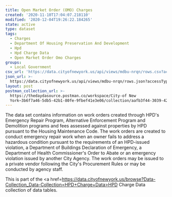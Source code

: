 ```yaml
---
title: Open Market Order (OMO) Charges
created: '2020-11-10T17:04:07.218110'
modified: '2020-12-04T19:26:22.184265'
state: active
type: dataset
tags:
  - Charges
  - Department Of Housing Preservation And Development
  - Hpd
  - Hpd Charge Data
  - Open Market Order Omo Charges
groups:
  - Local Government
csv_url: 'https://data.cityofnewyork.us/api/views/mdbu-nrqn/rows.csv?accessType=DOWNLOAD'
json_url: >-
  https://data.cityofnewyork.us/api/views/mdbu-nrqn/rows.json?accessType=DOWNLOAD
layout: post
postman_collection_url: >-
  https://thedaydasource.postman.co/workspace/City-of New
  York~3b6f7a46-5db5-42b1-80fe-9fbef41e3e06/collection/aafb3f44-3039-4295-a52e-3403ff0236e7
---
```

The data set contains information on work orders created through HPD's Emergency Repair Program, Alternative Enforcement Program and Demolition programs and fees assessed against properties by HPD pursuant to the Housing Maintenance Code. The work orders are created to conduct emergency repair work when an owner fails to address a hazardous condition pursuant to the requirements of an HPD-issued violation, a Department of Buildings Declaration of Emergency, a Department of Health Commissioner's Order to Abate or an emergency violation issued by another City Agency. The work orders may be issued to a private vendor following the City's Procurement Rules or may be conducted by agency staff.

This is part of the <a href=https://data.cityofnewyork.us/browse?Data-Collection_Data-Collection=HPD+Charge+Data>HPD Charge Data collection of data tables.</a>
